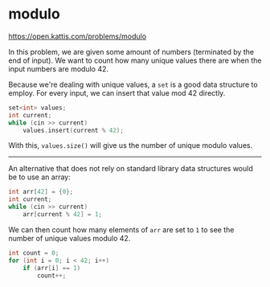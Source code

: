# modulo

https://open.kattis.com/problems/modulo

In this problem, we are given some amount of numbers (terminated by the end of input). We want to count how many unique values there are when the input numbers are modulo 42.

Because we're dealing with unique values, a `set` is a good data structure to employ. For every input, we can insert that value mod 42 directly.

```cpp
set<int> values;
int current;
while (cin >> current)
    values.insert(current % 42);
```

With this, `values.size()` will give us the number of unique modulo values.

---

An alternative that does not rely on standard library data structures would be to use an array:

```cpp
int arr[42] = {0};
int current;
while (cin >> current)
    arr[current % 42] = 1;
```

We can then count how many elements of `arr` are set to `1` to see the number of unique values modulo 42.

```cpp
int count = 0;
for (int i = 0; i < 42; i++)
    if (arr[i] == 1)
        count++;
```
